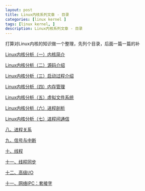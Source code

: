 ```yaml
---
layout: post
title: Linux内核系列文章 - 目录
categories: [linux kernel ]
tags: [linux kernel, ]
description: Linux内核系列文章 - 目录
---
```


打算对Linux内核的知识做一个整理，先列个目录，后面一篇一篇的补

[Linux内核分析（一）内核简介](https://lan-cyl.github.io/linux%20kernel/Linux-kernel-01-introduction.html)

[Linux内核分析（二）源码介绍](https://lan-cyl.github.io/linux%20kernel/Linux-kernel-02-get-source.html)

[Linux内核分析（三）启动过程介绍](https://lan-cyl.github.io/linux%20kernel/Linux-kernel-03-init-process.html)

[Linux内核分析（四）内存管理](https://lan-cyl.github.io/linux%20kernel/Linux-kernel-04-memory-manage.html)

[Linux内核分析（五）虚拟文件系统](https://lan-cyl.github.io/linux%20kernel/Linux-kernel-05-vfs.html)

[Linux内核分析（六）进程剖析](https://lan-cyl.github.io/linux%20kernel/Linux-kernel-06-process.html)

[Linux内核分析（七）进程间通信](https://lan-cyl.github.io/linux%20kernel/Linux-kernel-06-01-process-IPC.html)

[八、进程关系]()

[九、信号与中断]()

[十、线程]()

[十一、线程同步]()

[十二、高级I/O]()

[十一、网络IPC：套接字]()
